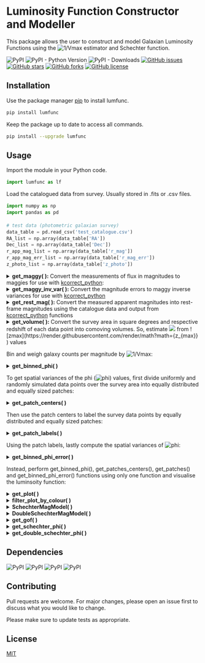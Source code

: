 # Luminosity Function Constructor and Modeller

This package allows the user to construct and model Galaxian Luminosity Functions using the ![1/Vmax](https://render.githubusercontent.com/render/math?math=\frac{1}{V_{max}} ) estimator and Schechter function.  

![PyPI](https://img.shields.io/pypi/v/lumfunc?color=sucess)    ![PyPI - Python Version](https://img.shields.io/pypi/pyversions/lumfunc)    ![PyPI - Downloads](https://img.shields.io/pypi/dm/lumfunc?color=blue&label=downloads%20%E2%AC%87)    [![GitHub issues](https://img.shields.io/github/issues/manasveesaraf/lumfunc)](https://github.com/manasveesaraf/lumfunc/issues)    [![GitHub stars](https://img.shields.io/github/stars/manasveesaraf/lumfunc)](https://github.com/manasveesaraf/lumfunc/stargazers)    [![GitHub forks](https://img.shields.io/github/forks/manasveesaraf/lumfunc)](https://github.com/manasveesaraf/lumfunc/network)    [![GitHub license](https://img.shields.io/github/license/manasveesaraf/lumfunc)](https://github.com/manasveesaraf/lumfunc/blob/master/LICENSE)

## Installation

Use the package manager [pip](https://pypi.org/project/lumfunc/) to install lumfunc.

```bash
pip install lumfunc
```
Keep the package up to date to access all commands. 

```bash
pip install --upgrade lumfunc
```

## Usage

Import the module in your Python code.

```python
import lumfunc as lf
```
Load the catalogued data from survey. Usually stored in .fits or .csv files.

```python
import numpy as np
import pandas as pd

# test data (photometric galaxian survey)
data_table = pd.read_csv('test_catalogue.csv')
RA_list = np.array(data_table['RA'])
Dec_list = np.array(data_table['Dec'])
r_app_mag_list = np.array(data_table['r_mag'])
r_app_mag_err_list = np.array(data_table['r_mag_err'])
z_photo_list = np.array(data_table['z_photo'])
```

<details><summary><b>get_maggy( ):</b> Convert the measurements of flux in magnitudes to maggies for use with <a href="https://github.com/nirinA/kcorrect_python">kcorrect_python</a>:</summary>
<p>

Return maggies from magnitudes.

```python
r_maggies_list = lf.get_maggy(r_app_mag_list) 
print(r_maggies_list[0:4])
# returns 
# [1.83315843e-08 2.27614539e-08 1.33659552e-08 1.13031632e-07]

# rudimentarily:
lf.get_maggy(np.array([19.342, 19.107, 19.685, 17.367]))
# returns
# array([1.83315843e-08, 2.27614539e-08, 1.33659552e-08, 1.13031632e-07])
```

</p>
</details>

<details><summary><b>get_maggy_inv_var( ):</b> Convert the magnitude errors to maggy inverse variances for use with <a href="https://github.com/nirinA/kcorrect_python">kcorrect_python</a></summary>
<p>

Return maggy inverse variances from maggies and magnitude errors.

```python
r_maggy_inv_var_list = lf.get_maggy_inv_var(r_maggies_list, r_app_mag_err_list)
print(r_maggy_inv_var_list[0:4])
# returns 
# [2.19244475e+20 5.68838063e+20 4.12409497e+20 9.22674759e+19]

# rudimentarily:
lf.get_maggy_inv_var(np.array([1.83315843e-08, 2.27614539e-08, 1.33659552e-08, 1.13031632e-07]),
                     np.array([0.004, 0.002, 0.004, 0.001]))
# returns
# array([2.19244474e+20, 5.68838064e+20, 4.12409494e+20, 9.22674766e+19])
```

</p>
</details>

<details><summary><b>get_rest_mag( ):</b> Convert the measured apparent magnitudes into rest-frame magnitudes using the catalogue data and output from <a href="https://github.com/nirinA/kcorrect_python">kcorrect_python</a> functions</summary>
<p>
    
Load maggy ratios output file from [kcorrect_python](https://github.com/nirinA/kcorrect_python).

```python
maggy_ratios_table = pd.read_csv('test_maggy_ratios.csv', delimiter=' ')
r_maggy_ratio_list = np.array(maggy_ratios_table['maggy_ratio'])
```    
Return rest-frame magnitudes from the apparent magnitudes, redshifts and maggy ratios.

```python
r_rest_mag_list = lf.get_rest_mag(z_photo_list, r_app_mag_list, r_maggy_ratio_list)
print(r_rest_mag_list[0:4])
# returns 
# [-22.89979359 -21.51881811 -23.02717126 -20.79614551]

# rudimentarily:
lf.get_rest_mag(np.array([0.42, 0.24, 0.46, 0.09]),
                np.array([19.342, 19.107, 19.685, 17.367]),
                np.array([0.67165941, 0.81335927, 0.54066526, 0.91925443]))
# returns
# array([-22.8997936 , -21.51881811, -23.02717126, -20.79614551])
```

</p>
</details>

<details><summary><b>get_volume( ):</b> Convert the survey area in square degrees and respective redshift of each data point into comoving volumes. So, estimate <img src="https://render.githubusercontent.com/render/math?math={V_{max}}" alt"Vmax" /> from ![zmax](https://render.githubusercontent.com/render/math?math={z_{max}} ) values </summary>
<p>

Return comoving volume from the survey area and redshifts.

```python
survey_area = 100.0 #sq. degrees
V_list = lf.get_volume(survey_area, z_photo_list)
print(V_list[:4])
# returns 
# [43208407.50293904 9274338.02683353 54988309.45363603 546254.32632565]

# rudimentarily:
lf.get_volume(100.0, np.array([0.42, 0.24, 0.46, 0.09]))
# returns
# array([43208407.50293904, 9274338.02683353, 54988309.45363603, 546254.32632565])
```

</p>
</details>

Bin and weigh galaxy counts per magnitude by ![1/Vmax](https://render.githubusercontent.com/render/math?math=\frac{1}{V_{max}} ):

<details><summary><b>get_binned_phi( )</b></summary>
<p>

Return M, M errors and phi from the rest-frame magnitudes, ![Vmax](https://render.githubusercontent.com/render/math?math={V_{max}} ) values and number of bins.
    
```python
n_bins = 10
M_list, M_err_list, phi_list = lf.get_binned_phi(r_rest_mag_list, V_list, n_bins)
print(M_list)
# returns
# [-27.75116273 -26.26581137 -24.78046    -23.29510864 -21.80975727
   -20.32440591 -18.83905454 -17.35370318 -15.86835182 -14.38300045]
print(M_err_list)
# returns
# [0.74267568 0.74267568 0.74267568 0.74267568 0.74267568 
   0.74267568 0.74267568 0.74267568 0.74267568 0.74267568]
print(phi_list)
# returns 
# [5.12016808e-10 0.00000000e+00 6.87358202e-08 3.55674570e-06 1.18791217e-05 
   2.44735150e-05 5.43431411e-05 1.30067824e-04 1.04554476e-04 1.74886746e-03]

# OR a rudimentarily example:
lf.get_binned_phi(
    np.array([-23, -21, -19, -22, -23, -23, -22, -23, -22, -22, -19, -21]),
    np.array([
        8e+08, 2e+08, 2e+07, 3e+08, 6e+08, 6e+08, 4e+08, 7e+08, 5e+08, 6e+08,
        7e+06, 1e+08
    ]), 4)
# returns 
# (array([-22.5, -21.5, -20.5, -19.5]),
   array([0.5, 0.5, 0.5, 0.5]),
   array([1.06411667e-08, 1.02900000e-08, 0.00000000e+00, 1.32300000e-07]))
```

</p>
</details>

To get spatial variances of the phi (![phi](https://render.githubusercontent.com/render/math?math=\phi )) values, first 
divide uniformly and randomly simulated data points over the survey area into equally distributed and equally sized patches: 

<details><summary><b>get_patch_centers( )</b></summary>
<p>

Return patch centers as (RA, Dec) from the RA, Dec and number of patches.

```python
n_patches = 10
centers_array = lf.get_patch_centers(RA_list,
                                     Dec_list,
                                     n_patches,
                                     survey='kids',
                                     max_iterations=int(100),
                                     tolerance=1.0e-1)
print(centers_array)
# returns
# [[ 1.38832190e+02 -1.00733144e+00]
#  [ 2.17105380e+02  1.08365630e+00]
#  [ 1.80666296e+02 -2.73070692e-01]
#  [ 1.34335764e+02  1.31532218e-01]
#  [ 1.38831715e+02  2.15292944e+00]
#  [ 1.29005160e+02  1.01211250e+00]
#  [ 2.13883209e+02 -1.52070351e-02]
#  [ 1.32326750e+02  2.01815821e+00]
#  [ 2.21141020e+02  4.73369162e-01]
#  [ 1.38831187e+02  5.23810834e-01]]
```

</p>
</details>

Then use the patch centers to label the survey data points by equally distributed and equally sized patches: 

<details><summary><b>get_patch_labels( )</b></summary>
<p>

Return patch labels for each data point from RA, Dec, number of patches and patch center guesses.

```python
labels = lf.get_patch_labels(RA_list,
                             Dec_list,
                             n_patches,
                             centers_array,
                             survey='kids',
                             numba_installed=True,
                             plot_savename='test_patches.png')
# displays plot
```

![get_patches](https://raw.githubusercontent.com/manasveesaraf/lumfunc/master/test/test_patches.png)

</p>
</details>

Using the patch labels, lastly compute the spatial variances of ![phi](https://render.githubusercontent.com/render/math?math=\phi ):

<details><summary><b>get_binned_phi_error( )</b></summary>
<p>

Return error on phi from rest-frame magnitude, maximum observed volume, labels, number of patches and number of bins.

```python
phi_err_list = lf.get_binned_phi_error(r_rest_mag_list, V_list, labels, 10, 10)
print(phi_err_list)
# returns
# [3.03839559e-06 7.40731159e-06 9.37491641e-06 1.52090965e-05
#  3.56343615e-05 5.44297508e-05 4.18036097e-05 1.39310857e-04
#  2.08627224e-04 3.58080092e-03]
```

</p>
</details>

Instead, perform get_binned_phi(), get_patches_centers(), get_patches() and get_binned_phi_error() functions using only one function and visualise the luminsoity function:

<details><summary><b>get_plot( )</b></summary>
<p>

Plot the ![1/Vmax](https://render.githubusercontent.com/render/math?math=\frac{1}{V_{max}} ) weighted luminosity function, binned by magnitude.

```python
M_list, M_err_list, phi_list, phi_err_list = lf.get_plot(
    r_rest_mag_list,
    V_list,
    10,
    RA_list,
    Dec_list,
    10,
    centers_array,
    survey='kids',
    numba_installed=True,
    plot_savename='test_LF.png')

# displays plot
```

![plot_LF](https://raw.githubusercontent.com/manasveesaraf/lumfunc/master/test/test_LF.png)

</p>
</details>
<details><summary><b>filter_plot_by_colour( )</b></summary>
<p>

Plots the 1/Vmax weighted luminosity function from data, binned by magnitude and filtered by galaxy colours. The galaxy colours are filtered by red and blue with the help of the input colour dichotomy line parameters. The colour dichotomy line parameters can be inferred from a CMD plot.

</p>
</details>

<details><summary><b>SchechterMagModel( )</b></summary>
<p>

Single Schechter luminosity function in terms of magnitude from 3 free parameters of the model.

</p>
</details>

<details><summary><b>DoubleSchechterMagModel( )</b></summary>
<p>

Double Schechter luminosity function in terms of magnitude from 5 free parameters of the model.

</p>
</details>

<details><summary><b>get_gof( )</b></summary>
<p>

Returns reduced chi squared estimate of goodness of fit.

</p>
</details>

<details><summary><b>get_schechter_phi( )</b></summary>
<p>

Least square fits single Schechter function model on data.
Returns best fit phi, reduced chi squared estimate and the 3 Schechter parameters with their errors.

</p>
</details>

<details><summary><b>get_double_schechter_phi( )</b></summary>
<p>
    
Least square fits double Schechter function model on data.
Returns best fit phi, reduced chi squared estimate and the 5 Schechter parameters with their errors.    

</p>
</details>

## Dependencies
![PyPI](https://img.shields.io/pypi/v/astropy?label=astropy)    ![PyPI](https://img.shields.io/pypi/v/numpy?label=numpy)    ![PyPI](https://img.shields.io/pypi/v/scipy?label=scipy)    ![PyPI](https://img.shields.io/pypi/v/matplotlib?label=matplotlib)

## Contributing
Pull requests are welcome. For major changes, please open an issue first to discuss what you would like to change.

Please make sure to update tests as appropriate.

## License
[MIT](https://github.com/manasveesaraf/LuminosityFunction/blob/master/LICENSE)
